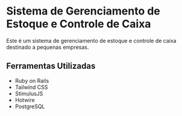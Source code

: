 # Sistema de Gerenciamento de Estoque e Controle de Caixa

Este é um sistema de gerenciamento de estoque e controle de caixa destinado a pequenas empresas. 

## Ferramentas Utilizadas

- Ruby on Rails
- Tailwind CSS
- StimulusJS
- Hotwire
- PostgreSQL
